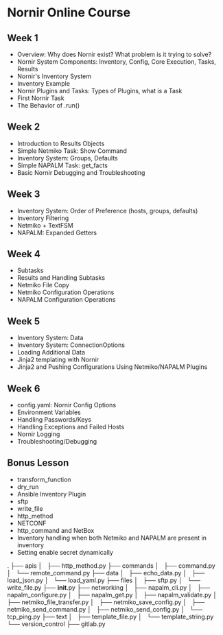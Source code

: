 # Nornir Online Course


## Week 1
* Overview: Why does Nornir exist? What problem is it trying to solve?
* Nornir System Components: Inventory, Config, Core Execution, Tasks, Results
* Nornir's Inventory System
* Inventory Example
* Nornir Plugins and Tasks: Types of Plugins, what is a Task
* First Nornir Task
* The Behavior of .run()

## Week 2
* Introduction to Results Objects
* Simple Netmiko Task: Show Command
* Inventory System: Groups, Defaults
* Simple NAPALM Task: get_facts
* Basic Nornir Debugging and Troubleshooting

## Week 3
* Inventory System: Order of Preference (hosts, groups, defaults)
* Inventory Filtering
* Netmiko + TextFSM
* NAPALM: Expanded Getters

## Week 4
* Subtasks
* Results and Handling Subtasks
* Netmiko File Copy
* Netmiko Configuration Operations
* NAPALM Configuration Operations

## Week 5
* Inventory System: Data
* Inventory System: ConnectionOptions
* Loading Additional Data
* Jinja2 templating with Nornir
* Jinja2 and Pushing Configurations Using Netmiko/NAPALM Plugins

## Week 6
* config.yaml: Nornir Config Options
* Environment Variables
* Handling Passwords/Keys
* Handling Exceptions and Failed Hosts
* Nornir Logging
* Troubleshooting/Debugging

## Bonus Lesson
* transform_function
* dry_run
* Ansible Inventory Plugin
* sftp
* write_file
* http_method
* NETCONF
* http_command and NetBox
* Inventory handling when both Netmiko and NAPALM are present in inventory
* Setting enable secret dynamically

.
├── apis
│   ├── http_method.py
├── commands
│   ├── command.py
│   └── remote_command.py
├── data
│   ├── echo_data.py
│   ├── load_json.py
│   └── load_yaml.py
├── files
│   ├── sftp.py
│   └── write_file.py
├── __init__.py
├── networking
│   ├── napalm_cli.py
│   ├── napalm_configure.py
│   ├── napalm_get.py
│   ├── napalm_validate.py
│   ├── netmiko_file_transfer.py
│   ├── netmiko_save_config.py
│   ├── netmiko_send_command.py
│   ├── netmiko_send_config.py
│   └── tcp_ping.py
├── text
│   ├── template_file.py
│   └── template_string.py
└── version_control
    ├── gitlab.py
